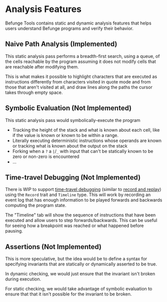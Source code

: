 # Analysis Features

Befunge Tools contains static and dynamic analysis features that helps users understand Befunge programs and verify their behavior.

## Naive Path Analysis (Implemented)

This static analysis pass performs a breadth-first search, using a queue, of the cells reachable by the program assuming it does not modify cells that are reachable after modifying them.

This is what makes it possible to highlight characters that are executed as instructions differently from characters visited in quote mode and from those that aren't visited at all, and draw lines along the paths the cursor takes through empty space.

## Symbolic Evaluation (Not Implemented)

This static analysis pass would symbolically-execute the program
 - Tracking the height of the stack and what is known about each cell, like if the value is known or known to be within a range.
 - Literally executing deterministic instructions whose operands are known or tracking what is known about the output on the stack
 - Forking when a `?` a `|`/`_` with input that can't be statically known to be zero or non-zero is encountered
 - ...

## Time-travel Debugging (Not Implemented)

There is WIP to support [time-travel debugging](https://en.wikipedia.org/wiki/Time_travel_debugging) (similar to [record and replay](https://en.wikipedia.org/wiki/Record_and_replay_debugging)) using the `Record` trait and `Timeline` type. This will work by recording an event log that has enough information to be played forwards and backwards computing the program state.

The "Timeline" tab will show the sequence of instructions that have been executed and allow users to step forwards/backwards. This can be useful for seeing how a breakpoint was reached or what happened before pausing.

## Assertions (Not Implemented)

This is more speculative, but the idea would be to define a syntax for specifying invariants that are statically or dynamically asserted to be true.

In dynamic checking, we would just ensure that the invariant isn't broken during execution.

For static checking, we would take advantage of symbolic evaluation to ensure that that it isn't possible for the invariant to be broken.